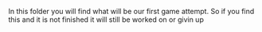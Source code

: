 In this folder you will find what will be our first game attempt.
So if you find this and it is not finished it will still be worked on or givin up

